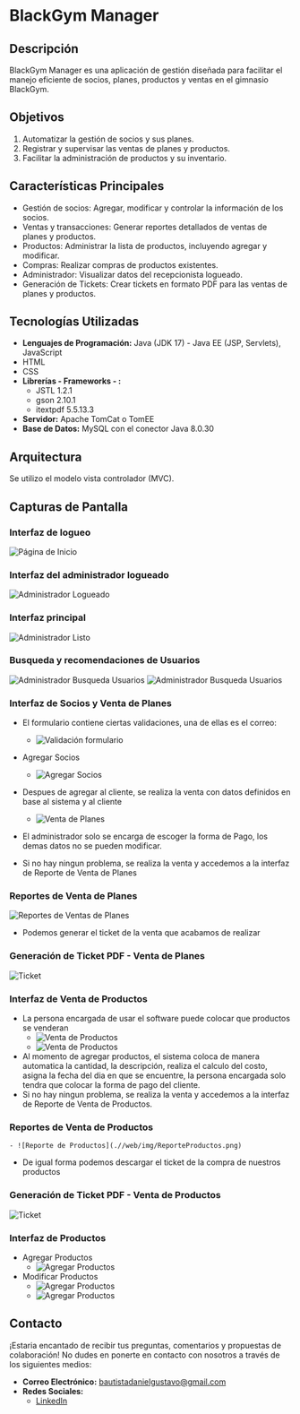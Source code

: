 # BlackGym Manager

## Descripción
BlackGym Manager es una aplicación de gestión diseñada para facilitar el manejo eficiente de socios, planes, productos y ventas en el gimnasio BlackGym.

## Objetivos
1. Automatizar la gestión de socios y sus planes.
2. Registrar y supervisar las ventas de planes y productos.
3. Facilitar la administración de productos y su inventario.

## Características Principales
- Gestión de socios: Agregar, modificar y controlar la información de los socios.
- Ventas y transacciones: Generar reportes detallados de ventas de planes y productos.
- Productos: Administrar la lista de productos, incluyendo agregar y modificar.
- Compras: Realizar compras de productos existentes.
- Administrador: Visualizar datos del recepcionista logueado.
- Generación de Tickets: Crear tickets en formato PDF para las ventas de planes y productos.

## Tecnologías Utilizadas
- **Lenguajes de Programación:** Java (JDK 17) - Java EE (JSP, Servlets), JavaScript
- HTML
- CSS
- **Librerías - Frameworks - :**
  - JSTL 1.2.1
  - gson 2.10.1
  - itextpdf 5.5.13.3
- **Servidor:** Apache TomCat o TomEE
- **Base de Datos:** MySQL con el conector Java 8.0.30

## Arquitectura
Se utilizo el modelo vista controlador (MVC).

## Capturas de Pantalla

### Interfaz de logueo
![Página de Inicio](.//web/img/Login.png)

### Interfaz del administrador logueado
![Administrador Logueado](.//web/img/admin.png)

### Interfaz principal
![Administrador Listo](.//web/img/Home.png)

### Busqueda y recomendaciones de Usuarios
![Administrador Busqueda Usuarios](.//web/img/busqueda1.png)
![Administrador Busqueda Usuarios](.//web/img/busqueda2.png)

### Interfaz de Socios y Venta de Planes
- El formulario contiene ciertas validaciones, una de ellas es el correo:
    - ![Validación formulario](.//web/img/validacion.png)
- Agregar Socios
    - ![Agregar Socios](.//web/img/AgregarSocio.png)
- Despues de agregar al cliente, se realiza la venta con datos definidos en base al sistema y al cliente
    - ![Venta de Planes](.//web/img/ventaPlan.png)
- El administrador solo se encarga de escoger la forma de Pago, los demas datos no se pueden modificar. 

- Si no hay ningun problema, se realiza la venta y accedemos a la interfaz de Reporte de Venta de Planes
### Reportes de Venta de Planes
![Reportes de Ventas de Planes](.//web/img/ReportePlanes.png)
- Podemos generar el ticket de la venta que acabamos de realizar

### Generación de Ticket PDF - Venta de Planes
![Ticket](.//web/img/ticket.png)

### Interfaz de Venta de Productos
- La persona encargada de usar el software puede colocar que productos se venderan
    - ![Venta de Productos](.//web/img/ventaProductos.png)
    - ![Venta de Productos](.//web/img/ventaProductos2.png)
- Al momento de agregar productos, el sistema coloca de manera automatica la cantidad, la descripción, realiza el calculo del costo, asigna la fecha del dia en que se encuentre, la persona encargada solo tendra que colocar la forma de pago del cliente.
- Si no hay ningun problema, se realiza la venta y accedemos a la interfaz de Reporte de Venta de Productos.

### Reportes de Venta de Productos
    - ![Reporte de Productos](.//web/img/ReporteProductos.png)
- De igual forma podemos descargar el ticket de la compra de nuestros productos

### Generación de Ticket PDF - Venta de Productos
![Ticket](.//web/img/ticketProductos.png)

### Interfaz de Productos
- Agregar Productos
  - ![Agregar Productos](.//web/img/agregarProductos.png)
- Modificar Productos
  - ![Agregar Productos](.//web/img/verProductos.png)
  - ![Agregar Productos](.//web/img/modificarProductos.png)

## Contacto
¡Estaria encantado de recibir tus preguntas, comentarios y propuestas de colaboración! No dudes en ponerte en contacto con nosotros a través de los siguientes medios:

- **Correo Electrónico:** [bautistadanielgustavo@gmail.com](mailto:bautistadanielgustavo@gmail.com)
- **Redes Sociales:**
  - [LinkedIn](https://www.linkedin.com/in/daniel-gustavo-de-la-cruz-bautista-655127299)